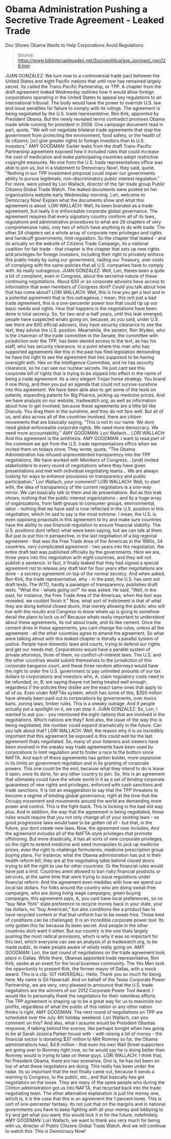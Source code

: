 # Obama Administration Pushing a Secretive Trade Agreement - Leaked Trade 
Doc Shows Obama Wants to Help Corporations Avoid Regulations

> Source: https://www.bibliotecapleyades.net/Sociopolitica/esp_sociopol_nwo126.htm

JUAN GONZÁLEZ: We turn now to a
controversial trade pact between the United States and eight Pacific
nations that until now has remained largely secret.
Its called the
Trans-Pacific Partnership, or TPP. A chapter from the draft agreement
leaked Wednesday outlines how it would allow foreign corporations
operating in the United States to appeal key regulations to an
international tribunal. The body would have the power to override U.S.
law and issue penalties for failure to comply with its rulings.
The agreement is being negotiated by the U.S. trade representative, Ron
Kirk, appointed by President Obama.
But the newly revealed terms
contradict promises Obama made while running for president in 2008. One
campaign document read in part, quote,
"We will not negotiate bilateral
trade agreements that stop the government from protecting the
environment, food safety, or the health of its citizens; [or] give
greater rights to foreign investors than to U.S. investors."
AMY GOODMAN: Earlier leaks from the draft Trans-Pacific Partnership
agreement exposed how it included rules that could increase the cost of
medication and make participating countries adopt restrictive copyright
measures.
No one from the U.S. trade representatives office was able to join us,
but in a statement to Democracy Now!, they said, quote, "Nothing in our
TPP investment proposal could impair our governments ability to pursue
legitimate, non-discriminatory public interest regulation."
For more, were joined by Lori Wallach, director of the fair trade group
Public Citizens Global Trade Watch. The leaked documents were posted on
her organizations website early Wednesday morning.
Lori, welcome to Democracy Now! Explain what the documents show and what
this agreement is about.
LORI WALLACH: Well, its been branded as a trade agreement, but really
it is enforceable corporate global governance.
The agreement requires
that every signatory country conform all of its laws, regulations and
administrative procedures to what are 26 chapters of very comprehensive
rules, only two of which have anything to do with trade.
The other 24
chapters set a whole array of corporate new privileges and rights and
handcuff governments, limit regulation.
So the chapter that leaked - and
its actually on the website of Citizens Trade Campaign, its a national
coalition for fair trade - that chapter is the chapter that sets up new
rights and privileges for foreign investors, including their right to
privately enforce this public treaty by suing our government, raiding
our Treasury, over costs of complying with the same policies that all
U.S. companies have to comply with.
Its really outrageous.
JUAN GONZÁLEZ: Well, Lori, theres been a quite a bit of complaint, even
in Congress, about the secretive nature of these continuing
negotiations. About 600 or so corporate advisers have access to
information that even members of Congress dont? Could you talk about
how that has come about?
LORI WALLACH: Well, this is how you get a text and in a potential
agreement that is this outrageous. I mean, this isnt just a bad trade
agreement, this is a one-percenter power tool that could rip up our
basic needs and rights.
How that happens is the negotiations have been
done in total secrecy. So, for two-and-a-half years, until this leak
emerged, people have suspected whats going on, because, as you said,
under U.S. law there are 600 official advisers, they have security
clearance to see the text, they advise the U.S. position.
Meanwhile, the
senator, Ron Wyden, who is the chairman of the trade committee in the
Senate, the committee with jurisdiction over the TPP, has been denied
access to the text, as has his staff, who has security clearance, to a
point where this man who has supported agreements like this in the past
has filed legislation demanding he have the right to see the agreement
that hes supposed to be having oversight with.
Hes on the Intelligence
Committee, and he has security clearance, so he can see our nuclear
secrets.
He just cant see this corporate bill of rights that is trying
to be slipped into effect in the name of being a trade agreement. Its a
very elegant Trojan horse strategy. You brand it one thing, and then you
put an agenda that could not survive sunshine into this agreement.
We have been able also to get some of the texts on patents, expanding
patents for Big Pharma, jacking up medicine prices. And we have analysis
on our website,
tradewatch.org, as well as information about how to get
involved, because these agreements are a little bit like Dracula. You
drag them in the sunshine, and they do not fare well.
But all of us, and
also across all of the countries involved, there are citizen movements
that are basically saying,
"This is not in our name. We dont need
global enforceable corporate rights. We need more democracy. We need
more accountability."
AMY GOODMAN: Lori Wallach...
LORI WALLACH: And this agreement is the antithesis.
AMY GOODMAN: I want to read part of the comment we got from the U.S.
trade representatives office when we invited them on todays show. They
wrote, quote,
"The Obama Administration has infused unprecedented
transparency into the TPP negotiations. We have worked with Members of
Congress... [and] invited stakeholders to every round of negotiations
where they have given presentations and met with individual negotiating
teams... We are always looking for ways to enhance provisions on
transparency and public participation."
Lori Wallach, your comment?
LORI WALLACH: Well, to start with, the idea of transparency of the
current negotiators is a one-way mirror. We can basically talk to them
and do presentations.
But as this leak shows, nothing that the public
interest organizations - and its a huge array of organizations, from
faith groups to consumer groups, environmental, labor - nothing that we
have said is now reflected in the U.S. position in this negotiation,
which Im sad to say is the most extreme.
I mean, the U.S. is even
opposing proposals in this agreement to try and make sure countries have
the ability to use financial regulation to ensure financial stability.
The U.S. positions dont reflect what weve been saying, but we can talk
at them.
But just to put this in perspective, in the last negotiation of a big
regional agreement - that was the Free Trade Area of the Americas in the
1990s, 34 countries, very complicated agreement - two years into the
negotiation, the entire draft text was published officially by the
governments. Here we are, three years into this negotiation with eight
countries, and they will not publish a sentence.
In fact, it finally
leaked that they had signed a special agreement not to release any draft
text for four years after negotiations are done - a secrecy agreement on
top of the normal secrecy. And when asked, Ron Kirk, the trade
representative, why - in the past, the U.S. has sent out draft texts.
The WTO, hardly a paradigm of transparency, publishes draft texts.
"What
the - whats going on?" he was asked.
He said,
"Well, in the past, for
instance, the Free Trade Area of the Americas, when the text was
revealed, we couldnt finish it."
Now, what sort of indictment is that
of what they are doing behind closed doors, that merely allowing the
public who will live with the results and Congress to know whats up is
going to somehow derail the plans to lock us in?
Because whats really
important to understand about these agreements, its not about trade,
and its like cement. Once the cement dries in these agreements, you
cant change the rules, unless all the agreement - all the other
countries agree to amend the agreement.
So what were talking about with this leaked chapter is literally a
parallel system of justice. People have domestic laws and courts, trying
to defend our rights and get our needs met. Corporations would have a
parallel system of private attorneys, three of them, no
conflict-of-interest laws.
The U.S. and the other countries would submit
themselves to the jurisdiction of this corporate kangaroo court, and
these three random attorneys would have the right to order the U.S.
government to pay unlimited amounts of our tax dollars to corporations
and investors who, A, claim regulatory costs need to be refunded, or, B,
are saying theyre not being treated well enough, regardless if the
policies they dislike are the exact same ones that apply to all of us.
Even under NAFTAs system, which has some of this, $350 million have
already been paid out to corporations by governments, over toxics bans,
zoning laws, timber rules.
This is a sneaky outrage. And if people
actually put a spotlight on it, we can stop it.
JUAN GONZÁLEZ: So, Lori, I wanted to ask you - you mentioned the eight
nations that are involved in the negotiations. Which nations are they?
And also, the issue of the way this is being negotiated, the number
could expand dramatically in the future.
Can you talk about that?
LORI WALLACH: Well, the reason why it is so incredibly important that
this agreement be exposed is this could well be the last agreement
thats negotiated.
So, many of your listeners and viewers have been
involved in the sneaky way trade agreements have been used by
corporations to limit regulation and to foster a race to the bottom
since NAFTA.
And each of these agreements has gotten bolder, more
expansive in its limits on government regulation and in its granting of
corporate powers. This one could be the end, because what they intend to
do is leave it open, once its done, for any other country to join. So,
this is an agreement that ultimately could have the whole world in it as
a set of binding corporate guarantees of new rights and privileges,
enforced with cash sanctions and trade sanctions.
It is not an
exaggeration to say that the TPP threatens to become a regime of binding
global governance, right at the time that the Occupy movement and
movements around the world are demanding more power and control.
This is
the fight-back. This is locking in the bad old way plus. And in addition,
the way that the agreement is being negotiated, these rules would
require that you not only change all of your existing laws - so good
progressive laws would have to be gotten rid of - but that, in the
future, you dont create new laws.
Now, the agreement now includes,
And the agreement includes all of the NAFTA-style
privileges that promote offshoring.
But more drastically, it has all
sorts of new corporate privileges, so the right to extend medicine and
seed monopolies to jack up medicine prices, even the right to challenge
formularies, medicine prescription group buying plans.
For instance,
what the Obama administration has put in their health reform bill, they
are at the negotiating table behind closed doors trying to kill the
right to use for other countries. Or the financial rules would have just
a limit.
Countries arent allowed to ban risky financial products or
services, at the same time that were trying to issue regulations under
financial reform. And the agreement even meddles with how we spend our
local tax dollars.
For folks around the country who are doing sweat-free
campaigns, who are doing living wage campaigns, green buying campaigns,
this agreement says, A, you cant have local preferences, so no "buy New
York" state preference to recycle money back in your state, your tax
dollars, no "buy American," but also conditions like a product has to
have recycled content or that that uniform has to be sweat-free.
Those
kind of conditions can be challenged. It is an incredible corporate
power tool. Its only gotten this far because its been secret. And
people in the other countries dont want it either.
But our country is
the one thats largely pushing the most radical provisions, which is why
it was so important for this text, which everyone can see an analysis of
at tradewatch.org, to be made public, to make people aware of whats
really going on.
AMY GOODMAN: Lori, the last round of negotiations on the trade agreement
took place in Dallas. While there, Obamas appointed trade
representative, Ron Kirk, spoke at an event for the local business
community.
The Yes Men took the opportunity to present Kirk, the former
mayor of Dallas, with a mock award.
This is a clip.
GIT HAVERSALL: Hello. Thank you so much for being here. My name is Git
Haversall. And on behalf of the Texas Corporate Power Partnership, we
are very, very pleased to announce that the U.S. trade negotiators are
the winners of our 2012 Corporate Power Tool Award.
I would like to
personally thank the negotiators for their relentless efforts. The TPP
agreement is shaping up to be a great way for us to maximize our
profits, regardless of what the public of this nation or any other
nation thinks is right.
AMY GOODMAN: The next round of negotiations on TPP are scheduled over
the July 4th holiday weekend. Lori Wallach, can you comment on this?
And
also, what I assume would be President Obamas response, if talking
behind the scenes, like perhaps tonight when hes going to be at Sarah
Jessica Parker house with - with raising a lot of money - the financial
sector is donating $37 million to Mitt Romney so far, the Obama
administrations haul, $4.8 million - that even his own Wall Street
supporters are going over to Romney right now, so he would say he is
doing better than Romney would in trying to take on these guys.
LORI WALLACH: I think that, for President Obama, there are two
scenarios.
One is, he has not been on top of what these negotiators are
doing. This really has been under the radar. Its so important that the
text finally came out, because it sends a warning to Congress, to the
public, etc., and that basically hes got negotiators on the loose. They
are many of the same people who during the Clinton administration got us
into NAFTA, that recycled back into the trade negotiating team.
The
other alternative explanation is just the money one, which is, it is the
case that this is an agreement the 1 percent loves. This is sort of one-percenter
fantasy.
Its not just that on the margins and in national governments
you have to keep fighting with all your money and lobbying to try and
get what you want; this would lock it in for the future, indefinitely.
AMY GOODMAN: Lori Wallach, we want to thank you very much for being with
us, director of Public Citizens Global Trade Watch. And we will
continue to watch this.
This is Democracy Now!
